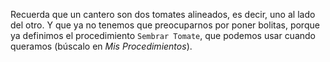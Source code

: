 Recuerda que un cantero son dos tomates alineados, es decir, uno al lado del otro. Y que ya no tenemos que preocuparnos por poner bolitas, porque ya definimos el procedimiento `Sembrar Tomate`, que podemos usar cuando queramos (búscalo en _Mis Procedimientos_). 